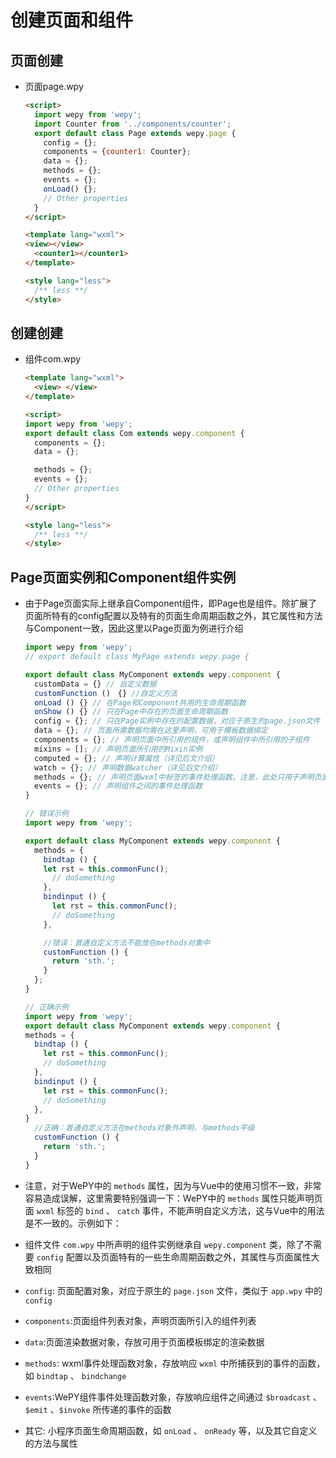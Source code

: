 # 创建页面和组件

## 页面创建

+ 页面page.wpy

  ```html
  <script>
    import wepy from 'wepy';
    import Counter from '../components/counter';
    export default class Page extends wepy.page {
      config = {};
      components = {counter1: Counter};
      data = {};
      methods = {};
      events = {};
      onLoad() {};
      // Other properties
    }
  </script>

  <template lang="wxml">
  <view></view>
    <counter1></counter1>
  </template>

  <style lang="less">
    /** less **/
  </style>
  ```

## 创建创建

+ 组件com.wpy

  ```html
  <template lang="wxml">
    <view> </view>
  </template>

  <script>
  import wepy from 'wepy';
  export default class Com extends wepy.component {
    components = {};
    data = {};

    methods = {};
    events = {};
    // Other properties
  }
  </script>

  <style lang="less">
    /** less **/
  </style>
  ```

## Page页面实例和Component组件实例

+ 由于Page页面实际上继承自Component组件，即Page也是组件。除扩展了页面所特有的config配置以及特有的页面生命周期函数之外，其它属性和方法与Component一致，因此这里以Page页面为例进行介绍

  ```js
  import wepy from 'wepy';
  // export default class MyPage extends wepy.page {

  export default class MyComponent extends wepy.component {
    customData = {} // 自定义数据
    customFunction ()　{} //自定义方法
    onLoad () {} // 在Page和Component共用的生命周期函数
    onShow () {} // 只在Page中存在的页面生命周期函数
    config = {}; // 只在Page实例中存在的配置数据，对应于原生的page.json文件
    data = {}; // 页面所需数据均需在这里声明，可用于模板数据绑定
    components = {}; // 声明页面中所引用的组件，或声明组件中所引用的子组件
    mixins = []; // 声明页面所引用的Mixin实例
    computed = {}; // 声明计算属性（详见后文介绍）
    watch = {}; // 声明数据watcher（详见后文介绍）
    methods = {}; // 声明页面wxml中标签的事件处理函数。注意，此处只用于声明页面wxml中标签的bind、catch事件，自定义方法需以自定义方法的方式声明
    events = {}; // 声明组件之间的事件处理函数
  }
  ```

  ```js
  // 错误示例
  import wepy from 'wepy';

  export default class MyComponent extends wepy.component {
    methods = {
      bindtap () {
      let rst = this.commonFunc();
        // doSomething
      },
      bindinput () {
        let rst = this.commonFunc();
        // doSomething
      },

      //错误：普通自定义方法不能放在methods对象中
      customFunction () {
        return 'sth.';
      }
    };
  }
  ```

  ```js
  // 正确示例
  import wepy from 'wepy';
  export default class MyComponent extends wepy.component {
  methods = {
    bindtap () {
      let rst = this.commonFunc();
      // doSomething
    },
    bindinput () {
      let rst = this.commonFunc();
      // doSomething
    },
  }
    //正确：普通自定义方法在methods对象外声明，与methods平级
    customFunction () {
      return 'sth.';
    }
  }

  ```

+ 注意，对于WePY中的 `methods` 属性，因为与Vue中的使用习惯不一致，非常容易造成误解，这里需要特别强调一下：WePY中的 `methods` 属性只能声明页面 `wxml` 标签的 `bind` 、 `catch` 事件，不能声明自定义方法，这与Vue中的用法是不一致的。示例如下：

+ 组件文件 `com.wpy` 中所声明的组件实例继承自 `wepy.component` 类，除了不需要 `config` 配置以及页面特有的一些生命周期函数之外，其属性与页面属性大致相同

+ `config`: 页面配置对象，对应于原生的 `page.json` 文件，类似于 `app.wpy` 中的 `config`

+ `components`:页面组件列表对象，声明页面所引入的组件列表

+ `data`:页面渲染数据对象，存放可用于页面模板绑定的渲染数据

+ `methods`: wxml事件处理函数对象，存放响应 `wxml` 中所捕获到的事件的函数，如 `bindtap` 、 `bindchange`

+ `events`:WePY组件事件处理函数对象，存放响应组件之间通过 `$broadcast` 、`$emit` 、`$invoke` 所传递的事件的函数

+ 其它: 小程序页面生命周期函数，如 `onLoad` 、 `onReady` 等，以及其它自定义的方法与属性
